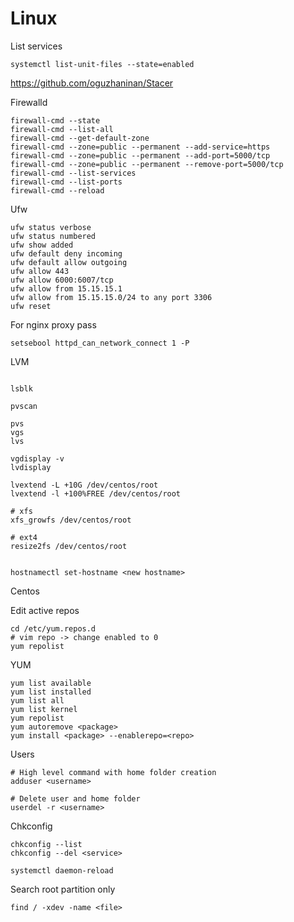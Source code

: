 # Linux

List services

```
systemctl list-unit-files --state=enabled
```

https://github.com/oguzhaninan/Stacer


Firewalld

```
firewall-cmd --state
firewall-cmd --list-all
firewall-cmd --get-default-zone
firewall-cmd --zone=public --permanent --add-service=https
firewall-cmd --zone=public --permanent --add-port=5000/tcp
firewall-cmd --zone=public --permanent --remove-port=5000/tcp
firewall-cmd --list-services
firewall-cmd --list-ports
firewall-cmd --reload
```

Ufw
```
ufw status verbose
ufw status numbered
ufw show added
ufw default deny incoming
ufw default allow outgoing
ufw allow 443
ufw allow 6000:6007/tcp
ufw allow from 15.15.15.1
ufw allow from 15.15.15.0/24 to any port 3306
ufw reset
```


For nginx proxy pass
```
setsebool httpd_can_network_connect 1 -P
```

LVM

```

lsblk

pvscan

pvs
vgs
lvs

vgdisplay -v
lvdisplay

lvextend -L +10G /dev/centos/root
lvextend -l +100%FREE /dev/centos/root

# xfs
xfs_growfs /dev/centos/root

# ext4
resize2fs /dev/centos/root


```








```
hostnamectl set-hostname <new hostname>
```


Centos

Edit active repos
```
cd /etc/yum.repos.d
# vim repo -> change enabled to 0
yum repolist
```

YUM
```
yum list available
yum list installed
yum list all
yum list kernel
yum repolist
yum autoremove <package>
yum install <package> --enablerepo=<repo>
```


Users
```
# High level command with home folder creation
adduser <username>

# Delete user and home folder
userdel -r <username>
```

Chkconfig
```
chkconfig --list
chkconfig --del <service>
```

```
systemctl daemon-reload
```


Search root partition only
```
find / -xdev -name <file>
```

